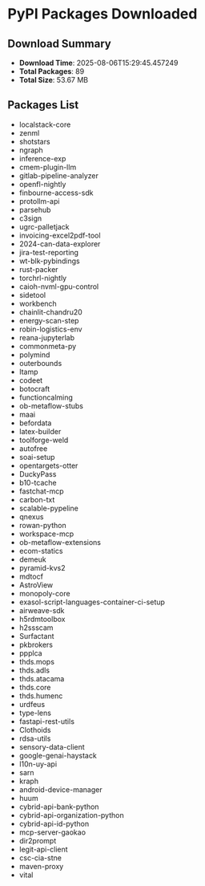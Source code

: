 # PyPI Packages Downloaded

## Download Summary
- **Download Time**: 2025-08-06T15:29:45.457249
- **Total Packages**: 89
- **Total Size**: 53.67 MB

## Packages List
- localstack-core
- zenml
- shotstars
- ngraph
- inference-exp
- cmem-plugin-llm
- gitlab-pipeline-analyzer
- openfl-nightly
- finbourne-access-sdk
- protollm-api
- parsehub
- c3sign
- ugrc-palletjack
- invoicing-excel2pdf-tool
- 2024-can-data-explorer
- jira-test-reporting
- wt-blk-pybindings
- rust-packer
- torchrl-nightly
- caioh-nvml-gpu-control
- sidetool
- workbench
- chainlit-chandru20
- energy-scan-step
- robin-logistics-env
- reana-jupyterlab
- commonmeta-py
- polymind
- outerbounds
- ltamp
- codeet
- botocraft
- functioncalming
- ob-metaflow-stubs
- maai
- befordata
- latex-builder
- toolforge-weld
- autofree
- soai-setup
- opentargets-otter
- DuckyPass
- b10-tcache
- fastchat-mcp
- carbon-txt
- scalable-pypeline
- qnexus
- rowan-python
- workspace-mcp
- ob-metaflow-extensions
- ecom-statics
- demeuk
- pyramid-kvs2
- mdtocf
- AstroView
- monopoly-core
- exasol-script-languages-container-ci-setup
- airweave-sdk
- h5rdmtoolbox
- h2ssscam
- Surfactant
- pkbrokers
- ppplca
- thds.mops
- thds.adls
- thds.atacama
- thds.core
- thds.humenc
- urdfeus
- type-lens
- fastapi-rest-utils
- Clothoids
- rdsa-utils
- sensory-data-client
- google-genai-haystack
- l10n-uy-api
- sarn
- kraph
- android-device-manager
- huum
- cybrid-api-bank-python
- cybrid-api-organization-python
- cybrid-api-id-python
- mcp-server-gaokao
- dir2prompt
- legit-api-client
- csc-cia-stne
- maven-proxy
- vital
